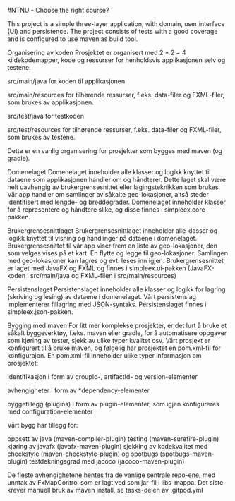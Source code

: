#NTNU - Choose the right course?

This project is a simple three-layer application, with domain, user interface (UI) and persistence. The project consists of tests with a good coverage and is configured to use maven as build tool.


Organisering av koden
Prosjektet er organisert med 2 * 2 = 4 kildekodemapper, kode og ressurser for henholdsvis applikasjonen selv og testene:


src/main/java for koden til applikasjonen

src/main/resources for tilhørende ressurser, f.eks. data-filer og FXML-filer, som brukes av applikasjonen.

src/test/java for testkoden

src/test/resources for tilhørende ressurser, f.eks. data-filer og FXML-filer, som brukes av testene.

Dette er en vanlig organisering for prosjekter som bygges med maven (og gradle).

Domenelaget
Domenelaget inneholder alle klasser og logikk knyttet til dataene som applikasjonen handler om og håndterer. Dette laget skal være helt uavhengig av brukergrensesnittet eller lagingsteknikken som brukes.
Vår app handler om samlinger av såkalte geo-lokasjoner, altså steder identifisert med lengde- og breddegrader. Domenelaget inneholder klasser for å representere og håndtere slike, og disse finnes i simpleex.core-pakken.

Brukergrensesnittlaget
Brukergrensesnittlaget inneholder alle klasser og logikk knyttet til visning og handlinger på dataene i domenelaget. Brukergrensesnittet til vår app viser frem en liste av geo-lokasjoner, den som velges vises på et kart. En flytte og legge til geo-lokasjoner. Samlingen med geo-lokasjoner kan lagres og evt. leses inn igjen.
Brukergrensesnittet er laget med JavaFX og FXML og finnes i simpleex.ui-pakken (JavaFX-koden i src/main/java og FXML-filen i src/main/resources)

Persistenslaget
Persistenslaget inneholder alle klasser og logikk for lagring (skriving og lesing) av dataene i domenelaget. Vårt persistenslag implementerer fillagring med JSON-syntaks.
Persistenslaget finnes i simpleex.json-pakken.

Bygging med maven
For litt mer komplekse prosjekter, er det lurt å bruke et såkalt byggeverktøy, f.eks. maven eller gradle, for å automatisere oppgaver som kjøring av tester, sjekk av ulike typer kvalitet osv.
Vårt prosjekt er konfigurert til å bruke maven, og følgelig har prosjektet en pom.xml-fil for konfigurajon.
En pom.xml-fil inneholder ulike typer informasjon om prosjektet:


identifikasjon i form av groupId-, artifactId- og version-elementer

avhengigheter i form av *dependency-elementer

byggetillegg (plugins) i form av plugin-elementer, som igjen konfigureres med configuration-elementer

Vårt bygg har tillegg for:

oppsett av java (maven-compiler-plugin)
testing (maven-surefire-plugin)
kjøring av javafx (javafx-maven-plugin)
sjekking av kodekvalitet med checkstyle (maven-checkstyle-plugin) og spotbugs (spotbugs-maven-plugin)
testdekningsgrad med jacoco (jacoco-maven-plugin)

De fleste avhengighetene hentes fra de vanlige sentrale repo-ene, med unntak av FxMapControl som er lagt ved som jar-fil i libs-mappa.
Det siste krever manuell bruk av maven install, se tasks-delen av .gitpod.yml